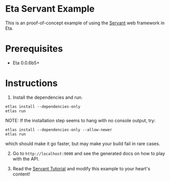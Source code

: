 # Eta Servant Example

This is an proof-of-concept example of using the [Servant](https://haskell-servant.github.io) web framework in Eta. 

# Prerequisites

- Eta 0.0.6b5+

# Instructions

1. Install the dependencies and run.

```
etlas install --dependencies-only
etlas run
```

NOTE: If the installation step seems to hang with no console output, try:

```
etlas install --dependencies-only --allow-newer
etlas run
```

which should make it go faster, but may make your build fail in rare cases.

2. Go to `http://localhost:9000` and see the generated docs on how to play with the API.

3. Read the [Servant Tutorial](http://haskell-servant.readthedocs.io/en/stable/) and modify this example to your heart's content!
